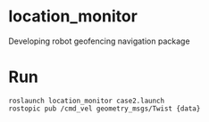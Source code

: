 # location_monitor
Developing robot geofencing navigation package
# Run
```terminal
roslaunch location_monitor case2.launch
rostopic pub /cmd_vel geometry_msgs/Twist {data}
```
